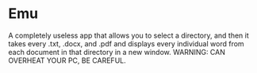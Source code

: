 # Emu
A completely useless app that allows you to select a directory, and then it takes every .txt, .docx, and .pdf and displays every individual word from each document in that directory in a new window. WARNING: CAN OVERHEAT YOUR PC, BE CAREFUL.
